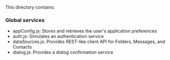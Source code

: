 This directory contains:

### Global services
- appConfig.js: Stores and retrieves the user's application preferences
- auth.js: Simulates an authentication service
- dataSources.js: Provides REST-like client API for Folders, Messages, and Contacts
- dialog.js: Provides a dialog confirmation service
